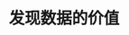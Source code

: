 ---
layout: PageLayout
page: Home
title: 发现数据的价值
slogan: 发现数据的价值
text: 量城科技是一家为房地产企业和政府提供数据服务与决策支持的公司。我们开发数据产品，帮助客户发现数据背后的价值。
products:
  - title: 地图喵
    name: 地图喵
    desc: 地产数据云平台
    img: /product-mapmiao.png
    href: https://mapmiao.com/
  - title: 小区罗盘
    name: 小区罗盘
    desc: 小区品质评测工具
    img: /product-luopan.png
    qr: /luopan-qr.jpg
    qrText: 微信扫码体验小程序
  - title: 数据市场
    name: 数据市场
    desc: 优质城市数据供给平台
    img: /product-data-market.png
    href: https://data.mapmiao.com/
  - title: 疫情地图
    name: 疫情场所地图
    desc: 小区级城市疫情地图
    img: /product-ncov-map.png
    href: https://mapmiao.com/ncov/
---
